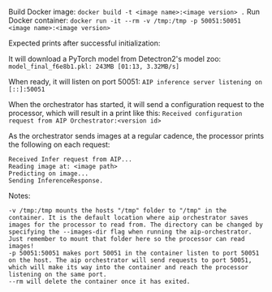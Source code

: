 Build Docker image: `docker build -t <image name>:<image version> .`
Run Docker container: `docker run -it --rm -v /tmp:/tmp -p 50051:50051 <image name>:<image version>`

Expected prints after successful initialization:

It will download a PyTorch model from Detectron2's model zoo:
`model_final_f6e8b1.pkl: 243MB [01:13, 3.32MB/s]`

When ready, it will listen on port 50051:
`AIP inference server listening on [::]:50051`

When the orchestrator has started, it will send a configuration request to the processor, which will result in a print like this:
`Received configuration request from AIP Orchestrator:<version id>`

As the orchestrator sends images at a regular cadence, the processor prints the following on each request:
```
Received Infer request from AIP...
Reading image at: <image path>
Predicting on image...
Sending InferenceResponse.
```

Notes:

```
-v /tmp:/tmp mounts the hosts "/tmp" folder to "/tmp" in the container. It is the default location where aip orchestrator saves images for the processor to read from. The directory can be changed by specifying the --images-dir flag when running the aip-orchestrator. Just remember to mount that folder here so the processor can read images!
-p 50051:50051 makes port 50051 in the container listen to port 50051 on the host. The aip orchestrator will send requests to port 50051, which will make its way into the container and reach the processor listening on the same port.
--rm will delete the container once it has exited.
```
